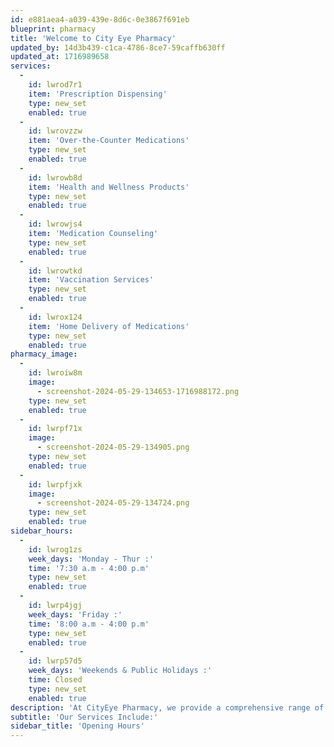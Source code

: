```yaml
---
id: e881aea4-a039-439e-8d6c-0e3867f691eb
blueprint: pharmacy
title: 'Welcome to City Eye Pharmacy'
updated_by: 14d3b439-c1ca-4786-8ce7-59caffb630ff
updated_at: 1716989658
services:
  -
    id: lwrod7r1
    item: 'Prescription Dispensing'
    type: new_set
    enabled: true
  -
    id: lwrovzzw
    item: 'Over-the-Counter Medications'
    type: new_set
    enabled: true
  -
    id: lwrowb8d
    item: 'Health and Wellness Products'
    type: new_set
    enabled: true
  -
    id: lwrowjs4
    item: 'Medication Counseling'
    type: new_set
    enabled: true
  -
    id: lwrowtkd
    item: 'Vaccination Services'
    type: new_set
    enabled: true
  -
    id: lwrox124
    item: 'Home Delivery of Medications'
    type: new_set
    enabled: true
pharmacy_image:
  -
    id: lwroiw8m
    image:
      - screenshot-2024-05-29-134653-1716988172.png
    type: new_set
    enabled: true
  -
    id: lwrpf71x
    image:
      - screenshot-2024-05-29-134905.png
    type: new_set
    enabled: true
  -
    id: lwrpfjxk
    image:
      - screenshot-2024-05-29-134724.png
    type: new_set
    enabled: true
sidebar_hours:
  -
    id: lwrog1zs
    week_days: 'Monday - Thur :'
    time: '7:30 a.m - 4:00 p.m'
    type: new_set
    enabled: true
  -
    id: lwrp4jgj
    week_days: 'Friday :'
    time: '8:00 a.m - 4:00 p.m'
    type: new_set
    enabled: true
  -
    id: lwrp57d5
    week_days: 'Weekends & Public Holidays :'
    time: Closed
    type: new_set
    enabled: true
description: 'At CityEye Pharmacy, we provide a comprehensive range of pharmaceutical services and products to meet your healthcare needs. Our experienced pharmacists are here to offer you personalized advice and support.'
subtitle: 'Our Services Include:'
sidebar_title: 'Opening Hours'
---
```


